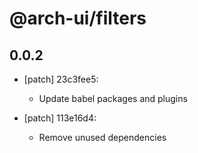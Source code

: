 # @arch-ui/filters

## 0.0.2
- [patch] 23c3fee5:

  - Update babel packages and plugins

- [patch] 113e16d4:

  - Remove unused dependencies

